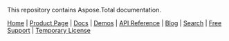 This repository contains Aspose.Total documentation.

[Home](https://www.aspose.com/) | [Product Page](https://products.aspose.com/total/) | [Docs](https://docs.aspose.com/total/) | [Demos](https://products.aspose.app/) | [API Reference](https://apireference.aspose.com/) | [Blog](https://blog.aspose.com/category/total/) | [Search](https://search.aspose.com/) | [Free Support](https://forum.aspose.com/c/total) |  [Temporary License](https://purchase.aspose.com/temporary-license)




